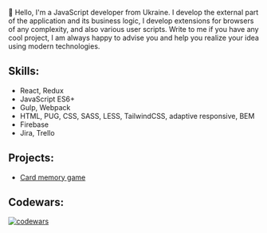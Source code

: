 <!--
**stnnickk/stnnickk** is a ✨ _special_ ✨ repository because its `README.md` (this file) appears on your GitHub profile.

Here are some ideas to get you started:

- 🔭 I’m currently working on ...
- 🌱 I’m currently learning ...
- 👯 I’m looking to collaborate on ...
- 🤔 I’m looking for help with ...
- 💬 Ask me about ...
- 📫 How to reach me: ...
- 😄 Pronouns: ...
- ⚡ Fun fact: ...
-->
👋 Hello, I'm a JavaScript developer from Ukraine. I develop the external part of the application and its business logic, I develop extensions for browsers of any complexity, and also various user scripts. Write to me if you have any cool project, I am always happy to advise you and help you realize your idea using modern technologies.
<h2>Skills:</h2>
<ul>
  <li>React, Redux</li>
  <li>JavaScript ES6+</li>
  <li>Gulp, Webpack</li>
  <li>HTML, PUG, CSS, SASS, LESS, TailwindCSS, adaptive responsive, BEM</li>
  <li>Firebase</li>
  <li>Jira, Trello</li>
</ul>
<h2>Projects:</h2>
<ul>
  <li><a href="https://github.com/stnnickk/memo-game">Card memory game</a></li>
</ul>

<h2>Codewars:</h2>

[![codewars](https://www.codewars.com/users/stnnickk/badges/large)](https://www.codewars.com/users/stnnickk)   
